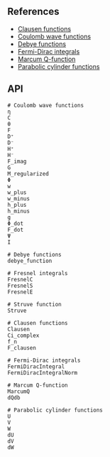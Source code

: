 
## References

- [Clausen functions](https://doi.org/10.1007/s10543-023-00944-4)
- [Coulomb wave functions](https://arxiv.org/abs/1804.10976)
- [Debye functions](https://doi.org/10.1007/s10765-007-0256-1)
- [Fermi-Dirac integrals](https://arxiv.org/abs/0811.0116)
- [Marcum Q-function](https://arxiv.org/pdf/1311.0681v1)
- [Parabolic cylinder functions](https://www.scirp.org/reference/referencespapers?referenceid=1112080)

## API

```@docs
# Coulomb wave functions
η
C
θ
F
D⁺
D⁻
H⁺
H⁻
F_imag
G
M_regularized
Φ
w
w_plus
w_minus
h_plus
h_minus
g
Φ_dot
F_dot
Ψ
I

# Debye functions
debye_function

# Fresnel integrals
FresnelC
FresnelS
FresnelE

# Struve function
Struve

# Clausen functions
Clausen
Ci_complex
f_n
F_clausen

# Fermi-Dirac integrals
FermiDiracIntegral
FermiDiracIntegralNorm

# Marcum Q-function
MarcumQ
dQdb

# Parabolic cylinder functions
U
V
W
dU
dV
dW
```
